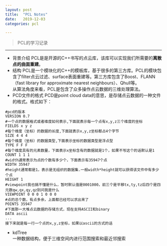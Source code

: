 ```yaml
---
layout: post
title:  "PCL Notes"
date:   2019-12-03
categories: pcl

---
```


> PCL的学习记录

---
- 背景介绍
PCL是是开源的C++书写的点云库，该库可以实现我们所需要的**离散点的曲面重建**。  
- 结构
PCL是一个模块化的C++的模板库，基于很多的第三方库。PCL的模块包含了filter点云过滤、surface表面重建等。第三方库包含了Boost、FLANN（fast library for approximate nearest neighbours）、Qhull等。  
从算法角度来看，PCL是包含了众多操作点云数据的三维处理算法。
- PCD文件的格式
PCD是point cloud data的意思，是存储点云数据的一种文件的格式。格式如下：  
```
#pcd的版本
VERSION 0.7
#一个点的数据格式或者维度如何表示,下面就表示每一个点有x,y,z三个维度的坐标
FIELDS x y z
#每个维度（坐标）的数据的长度,下面就表示x,y,z坐标都占4个字节
SIZE 4 4 4
#每个维度（坐标）的数据类型,下面表示坐标的数据类型是浮点型
TYPE F F F
#每个维度具有的元素数量，下面表示x坐标含有的数据就是1个，如果不写这个的话默认是1
COUNT 1 1 1
#width通常表示为点的个数有多少个，下面表示有35947个点
WIDTH 35947
#height通常都是1，表示是无组织的数据集.一般width*height就可以获得该文件中有多少个点
HEIGHT 1
#viewpoint我也搞不懂是什么，暂时默认值是0001000，前三个是平移tx,ty,tz后四个是四元数qw,qx,qy,qz别问我是什么
VIEWPOINT 0 0 0 1 0 0 0
#点的总个数，有点多余，上面都已经可以求出来了
POINTS 35947
#下面那一大堆点云数据的存储方式，现在支持ASCII和binary
DATA ascii
...
接下来就是每一行一个点的x,y,z坐标，如果以ascii的方式的话
```
- kdTree  
一种数据结构，便于三维空间内进行范围搜索和最近邻搜索
